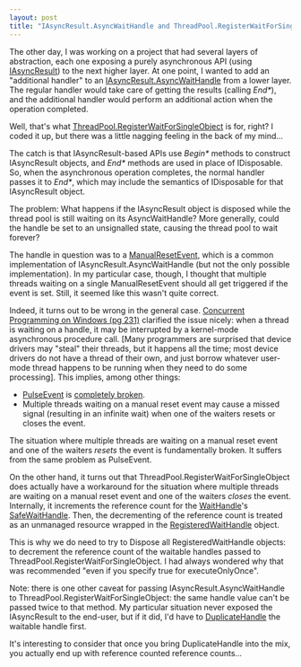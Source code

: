 ```yaml
---
layout: post
title: "IAsyncResult.AsyncWaitHandle and ThreadPool.RegisterWaitForSingleObject"
---
```

The other day, I was working on a project that had several layers of abstraction, each one exposing a purely asynchronous API (using [IAsyncResult](https://docs.microsoft.com/en-us/dotnet/api/system.iasyncresult?WT.mc_id=DT-MVP-5000058)) to the next higher layer. At one point, I wanted to add an "additional handler" to an [IAsyncResult.AsyncWaitHandle](https://docs.microsoft.com/en-us/dotnet/api/system.iasyncresult.asyncwaithandle?WT.mc_id=DT-MVP-5000058) from a lower layer. The regular handler would take care of getting the results (calling _End*_), and the additional handler would perform an additional action when the operation completed.

Well, that's what [ThreadPool.RegisterWaitForSingleObject](https://docs.microsoft.com/en-us/dotnet/api/system.threading.threadpool.registerwaitforsingleobject?WT.mc_id=DT-MVP-5000058) is for, right? I coded it up, but there was a little nagging feeling in the back of my mind...

The catch is that IAsyncResult-based APIs use _Begin*_ methods to construct IAsyncResult objects, and _End*_ methods are used in place of IDisposable. So, when the asynchronous operation completes, the normal handler passes it to _End*_, which may include the semantics of IDisposable for that IAsyncResult object.

The problem: What happens if the IAsyncResult object is disposed while the thread pool is still waiting on its AsyncWaitHandle? More generally, could the handle be set to an unsignalled state, causing the thread pool to wait forever?

The handle in question was to a [ManualResetEvent](https://docs.microsoft.com/en-us/dotnet/api/system.threading.manualresetevent?WT.mc_id=DT-MVP-5000058), which is a common implementation of IAsyncResult.AsyncWaitHandle (but not the only possible implementation). In my particular case, though, I thought that multiple threads waiting on a single ManualResetEvent should all get triggered if the event is set. Still, it seemed like this wasn't quite correct.

Indeed, it turns out to be wrong in the general case. [Concurrent Programming on Windows (pg 231)](http://tinyurl.com/ConcurrentProgrammingOnWindows) clarified the issue nicely: when a thread is waiting on a handle, it may be interrupted by a kernel-mode asynchronous procedure call. [Many programmers are surprised that device drivers may "steal" their threads, but it happens all the time; most device drivers do not have a thread of their own, and just borrow whatever user-mode thread happens to be running when they need to do some processing]. This implies, among other things:

- [PulseEvent](https://docs.microsoft.com/en-us/windows/win32/api/winbase/nf-winbase-pulseevent?WT.mc_id=DT-MVP-5000058) is [completely broken](https://devblogs.microsoft.com/oldnewthing/20050105-00/?p=36803&WT.mc_id=DT-MVP-5000058).
- Multiple threads waiting on a manual reset event may cause a missed signal (resulting in an infinite wait) when one of the waiters resets or closes the event.

The situation where multiple threads are waiting on a manual reset event and one of the waiters _resets_ the event is fundamentally broken. It suffers from the same problem as PulseEvent.

On the other hand, it turns out that ThreadPool.RegisterWaitForSingleObject does actually have a workaround for the situation where multiple threads are waiting on a manual reset event and one of the waiters _closes_ the event. Internally, it increments the reference count for the [WaitHandle](https://docs.microsoft.com/en-us/dotnet/api/system.threading.waithandle?WT.mc_id=DT-MVP-5000058)'s [SafeWaitHandle](https://docs.microsoft.com/en-us/dotnet/api/microsoft.win32.safehandles.safewaithandle?WT.mc_id=DT-MVP-5000058). Then, the decrementing of the reference count is treated as an unmanaged resource wrapped in the [RegisteredWaitHandle](https://docs.microsoft.com/en-us/dotnet/api/system.threading.registeredwaithandle?WT.mc_id=DT-MVP-5000058) object.

This is why we do need to try to Dispose all RegisteredWaitHandle objects: to decrement the reference count of the waitable handles passed to ThreadPool.RegisterWaitForSingleObject. I had always wondered why that was recommended "even if you specify true for executeOnlyOnce".

Note: there is one other caveat for passing IAsyncResult.AsyncWaitHandle to ThreadPool.RegisterWaitForSingleObject: the same handle value can't be passed twice to that method. My particular situation never exposed the IAsyncResult to the end-user, but if it did, I'd have to [DuplicateHandle](https://docs.microsoft.com/en-us/windows/win32/api/handleapi/nf-handleapi-duplicatehandle?WT.mc_id=DT-MVP-5000058) the waitable handle first.

It's interesting to consider that once you bring DuplicateHandle into the mix, you actually end up with reference counted reference counts...

